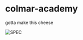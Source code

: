 # colmar-academy

gotta make this cheese

![SPEC](https://user-images.githubusercontent.com/3239105/48900146-e935fc80-ee94-11e8-84f1-7ef16c2e1a9a.png)
